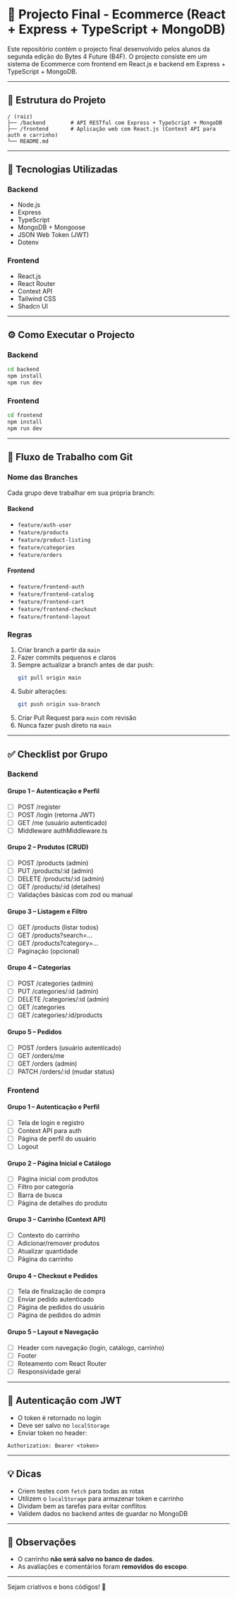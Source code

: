 # 🛒 Projecto Final - Ecommerce (React + Express + TypeScript + MongoDB)

Este repositório contém o projecto final desenvolvido pelos alunos da segunda edição do Bytes 4 Future (B4F). O projecto consiste em um sistema de Ecommerce com frontend em React.js e backend em Express + TypeScript + MongoDB.

---

## 📁 Estrutura do Projeto

```
/ (raiz)
├── /backend        # API RESTful com Express + TypeScript + MongoDB
├── /frontend       # Aplicação web com React.js (Context API para auth e carrinho)
└── README.md
```

---

## 🚀 Tecnologias Utilizadas

### Backend

- Node.js
- Express
- TypeScript
- MongoDB + Mongoose
- JSON Web Token (JWT)
- Dotenv

### Frontend

- React.js
- React Router
- Context API
- Tailwind CSS
- Shadcn UI

---

## ⚙️ Como Executar o Projecto

### Backend

```bash
cd backend
npm install
npm run dev
```

### Frontend

```bash
cd frontend
npm install
npm run dev
```

---

## 🌱 Fluxo de Trabalho com Git

### Nome das Branches

Cada grupo deve trabalhar em sua própria branch:

#### Backend

- `feature/auth-user`
- `feature/products`
- `feature/product-listing`
- `feature/categories`
- `feature/orders`

#### Frontend

- `feature/frontend-auth`
- `feature/frontend-catalog`
- `feature/frontend-cart`
- `feature/frontend-checkout`
- `feature/frontend-layout`

### Regras

1. Criar branch a partir da `main`
2. Fazer commits pequenos e claros
3. Sempre actualizar a branch antes de dar push:
   ```bash
   git pull origin main
   ```
4. Subir alterações:
   ```bash
   git push origin sua-branch
   ```
5. Criar Pull Request para `main` com revisão
6. Nunca fazer push direto na `main`

---

## ✅ Checklist por Grupo

### Backend

#### Grupo 1 – Autenticação e Perfil

- [ ] POST /register
- [ ] POST /login (retorna JWT)
- [ ] GET /me (usuário autenticado)
- [ ] Middleware authMiddleware.ts

#### Grupo 2 – Produtos (CRUD)

- [ ] POST /products (admin)
- [ ] PUT /products/:id (admin)
- [ ] DELETE /products/:id (admin)
- [ ] GET /products/:id (detalhes)
- [ ] Validações básicas com zod ou manual

#### Grupo 3 – Listagem e Filtro

- [ ] GET /products (listar todos)
- [ ] GET /products?search=...
- [ ] GET /products?category=...
- [ ] Paginação (opcional)

#### Grupo 4 – Categorias

- [ ] POST /categories (admin)
- [ ] PUT /categories/:id (admin)
- [ ] DELETE /categories/:id (admin)
- [ ] GET /categories
- [ ] GET /categories/:id/products

#### Grupo 5 – Pedidos

- [ ] POST /orders (usuário autenticado)
- [ ] GET /orders/me
- [ ] GET /orders (admin)
- [ ] PATCH /orders/:id (mudar status)

### Frontend

#### Grupo 1 – Autenticação e Perfil

- [ ] Tela de login e registro
- [ ] Context API para auth
- [ ] Página de perfil do usuário
- [ ] Logout

#### Grupo 2 – Página Inicial e Catálogo

- [ ] Página inicial com produtos
- [ ] Filtro por categoria
- [ ] Barra de busca
- [ ] Página de detalhes do produto

#### Grupo 3 – Carrinho (Context API)

- [ ] Contexto do carrinho
- [ ] Adicionar/remover produtos
- [ ] Atualizar quantidade
- [ ] Página do carrinho

#### Grupo 4 – Checkout e Pedidos

- [ ] Tela de finalização de compra
- [ ] Enviar pedido autenticado
- [ ] Página de pedidos do usuário
- [ ] Página de pedidos do admin

#### Grupo 5 – Layout e Navegação

- [ ] Header com navegação (login, catálogo, carrinho)
- [ ] Footer
- [ ] Roteamento com React Router
- [ ] Responsividade geral

---

## 🔐 Autenticação com JWT

- O token é retornado no login
- Deve ser salvo no `localStorage`
- Enviar token no header:

```
Authorization: Bearer <token>
```

---

## 💡 Dicas

- Criem testes com `fetch` para todas as rotas
- Utilizem o `localStorage` para armazenar token e carrinho
- Dividam bem as tarefas para evitar conflitos
- Validem dados no backend antes de guardar no MongoDB

---

## 📌 Observações

- O carrinho **não será salvo no banco de dados**.
- As avaliações e comentários foram **removidos do escopo**.

---

Sejam criativos e bons códigos! 🚀
